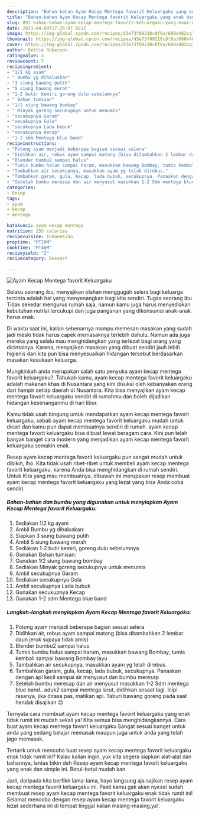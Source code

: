 ```yaml
---
description: "Bahan-bahan Ayam Kecap Mentega favorit Keluargaku yang enak dan Mudah Dibuat"
title: "Bahan-bahan Ayam Kecap Mentega favorit Keluargaku yang enak dan Mudah Dibuat"
slug: 891-bahan-bahan-ayam-kecap-mentega-favorit-keluargaku-yang-enak-dan-mudah-dibuat
date: 2021-04-09T17:26:07.821Z
image: https://img-global.cpcdn.com/recipes/d3e73f09218c8f9a/680x482cq70/ayam-kecap-mentega-favorit-keluargaku-foto-resep-utama.jpg
thumbnail: https://img-global.cpcdn.com/recipes/d3e73f09218c8f9a/680x482cq70/ayam-kecap-mentega-favorit-keluargaku-foto-resep-utama.jpg
cover: https://img-global.cpcdn.com/recipes/d3e73f09218c8f9a/680x482cq70/ayam-kecap-mentega-favorit-keluargaku-foto-resep-utama.jpg
author: Bettie Roberson
ratingvalue: 3
reviewcount: 7
recipeingredient:
- "1/2 kg ayam"
- " Bumbu yg dihaluskan"
- "3 siung bawang putih"
- "5 siung bawang merah"
- "1-2 butir kemiri goreng dulu sebelumnya"
- " Bahan tumisan"
- "1/2 siung bawang bombay"
- " Minyak goreng secukupnya untuk menumis"
- "secukupnya Garam"
- "secukupnya Gula"
- "secukupnya Lada bubuk"
- "secukupnya Kecap"
- "1-2 sdm Mentega blue band"
recipeinstructions:
- "Potong ayam menjadi beberapa bagian sesuai selera"
- "Didihkan air, rebus ayam sampai matang (bisa ditambahkan 2 lembar daun jeruk supaya tidak amis)"
- "Blender bumbu2 sampai halus"
- "Tumis bumbu halus sampai harum, masukkan bawang Bombay, tumis kembali sampai bawang Bombay layu"
- "Tambahkan air secukupnya, masukkan ayam yg telah direbus."
- "Tambahkan garam, gula, kecap, lada bubuk, secukupnya. Panaskan dengan api kecil sampai air menyusut dan bumbu meresap"
- "Setelah bumbu meresap dan air menyusut masukkan 1-2 Sdm mentega blue band.. aduk2 sampai mentega larut, didihkan sesaat lagi. Icipi rasanya, jika dirasa pas, matikan api. Taburi bawang goreng pada saat hendak disajikan 😍"
categories:
- Resep
tags:
- ayam
- kecap
- mentega

katakunci: ayam kecap mentega 
nutrition: 255 calories
recipecuisine: Indonesian
preptime: "PT29M"
cooktime: "PT46M"
recipeyield: "2"
recipecategory: Dessert

---
```



![Ayam Kecap Mentega favorit Keluargaku](https://img-global.cpcdn.com/recipes/d3e73f09218c8f9a/680x482cq70/ayam-kecap-mentega-favorit-keluargaku-foto-resep-utama.jpg)

Selaku seorang ibu, menyajikan olahan menggugah selera bagi keluarga tercinta adalah hal yang menyenangkan bagi kita sendiri. Tugas seorang ibu Tidak sekedar mengurus rumah saja, namun kamu juga harus menyediakan kebutuhan nutrisi tercukupi dan juga panganan yang dikonsumsi anak-anak harus enak.

Di waktu  saat ini, kalian sebenarnya mampu memesan masakan yang sudah jadi meski tidak harus capek memasaknya terlebih dahulu. Namun ada juga mereka yang selalu mau menghidangkan yang terlezat bagi orang yang dicintainya. Karena, menyajikan masakan yang dibuat sendiri jauh lebih higienis dan kita pun bisa menyesuaikan hidangan tersebut berdasarkan masakan kesukaan keluarga. 



Mungkinkah anda merupakan salah satu penyuka ayam kecap mentega favorit keluargaku?. Tahukah kamu, ayam kecap mentega favorit keluargaku adalah makanan khas di Nusantara yang kini disukai oleh kebanyakan orang dari hampir setiap daerah di Nusantara. Kita bisa menyajikan ayam kecap mentega favorit keluargaku sendiri di rumahmu dan boleh dijadikan hidangan kesenanganmu di hari libur.

Kamu tidak usah bingung untuk mendapatkan ayam kecap mentega favorit keluargaku, sebab ayam kecap mentega favorit keluargaku mudah untuk dicari dan kamu pun dapat membuatnya sendiri di rumah. ayam kecap mentega favorit keluargaku bisa dibuat lewat beragam cara. Kini pun telah banyak banget cara modern yang menjadikan ayam kecap mentega favorit keluargaku semakin enak.

Resep ayam kecap mentega favorit keluargaku pun sangat mudah untuk dibikin, lho. Kita tidak usah ribet-ribet untuk membeli ayam kecap mentega favorit keluargaku, karena Anda bisa menghidangkan di rumah sendiri. Untuk Kita yang mau membuatnya, dibawah ini merupakan resep membuat ayam kecap mentega favorit keluargaku yang lezat yang bisa Anda coba sendiri.

<!--inarticleads1-->

##### Bahan-bahan dan bumbu yang digunakan untuk menyiapkan Ayam Kecap Mentega favorit Keluargaku:

1. Sediakan 1/2 kg ayam
1. Ambil  Bumbu yg dihaluskan:
1. Siapkan 3 siung bawang putih
1. Ambil 5 siung bawang merah
1. Sediakan 1-2 butir kemiri, goreng dulu sebelumnya
1. Gunakan  Bahan tumisan:
1. Gunakan 1/2 siung bawang bombay
1. Sediakan  Minyak goreng secukupnya untuk menumis
1. Ambil secukupnya Garam
1. Sediakan secukupnya Gula
1. Ambil secukupnya Lada bubuk
1. Gunakan secukupnya Kecap
1. Gunakan 1-2 sdm Mentega blue band




<!--inarticleads2-->

##### Langkah-langkah menyiapkan Ayam Kecap Mentega favorit Keluargaku:

1. Potong ayam menjadi beberapa bagian sesuai selera
1. Didihkan air, rebus ayam sampai matang (bisa ditambahkan 2 lembar daun jeruk supaya tidak amis)
1. Blender bumbu2 sampai halus
1. Tumis bumbu halus sampai harum, masukkan bawang Bombay, tumis kembali sampai bawang Bombay layu
1. Tambahkan air secukupnya, masukkan ayam yg telah direbus.
1. Tambahkan garam, gula, kecap, lada bubuk, secukupnya. Panaskan dengan api kecil sampai air menyusut dan bumbu meresap
1. Setelah bumbu meresap dan air menyusut masukkan 1-2 Sdm mentega blue band.. aduk2 sampai mentega larut, didihkan sesaat lagi. Icipi rasanya, jika dirasa pas, matikan api. Taburi bawang goreng pada saat hendak disajikan 😍




Ternyata cara membuat ayam kecap mentega favorit keluargaku yang enak tidak rumit ini mudah sekali ya! Kita semua bisa menghidangkannya. Cara buat ayam kecap mentega favorit keluargaku Sangat sesuai banget untuk anda yang sedang belajar memasak maupun juga untuk anda yang telah jago memasak.

Tertarik untuk mencoba buat resep ayam kecap mentega favorit keluargaku enak tidak rumit ini? Kalau kalian ingin, yuk kita segera siapkan alat-alat dan bahannya, lantas bikin deh Resep ayam kecap mentega favorit keluargaku yang enak dan simple ini. Betul-betul mudah kan. 

Jadi, daripada kita berfikir lama-lama, hayo langsung aja sajikan resep ayam kecap mentega favorit keluargaku ini. Pasti kamu gak akan nyesel sudah membuat resep ayam kecap mentega favorit keluargaku enak tidak rumit ini! Selamat mencoba dengan resep ayam kecap mentega favorit keluargaku lezat sederhana ini di tempat tinggal kalian masing-masing,ya!.

